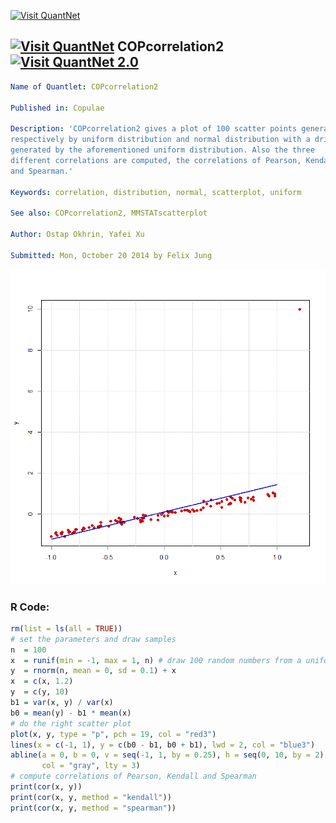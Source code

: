 
[<img src="https://github.com/QuantLet/Styleguide-and-FAQ/blob/master/pictures/banner.png" width="880" alt="Visit QuantNet">](http://quantlet.de/index.php?p=info)

## [<img src="https://github.com/QuantLet/Styleguide-and-Validation-procedure/blob/master/pictures/qloqo.png" alt="Visit QuantNet">](http://quantlet.de/) **COPcorrelation2**[<img src="https://github.com/QuantLet/Styleguide-and-Validation-procedure/blob/master/pictures/QN2.png" width="60" alt="Visit QuantNet 2.0">](http://quantlet.de/d3/ia)

```yaml
Name of Quantlet: COPcorrelation2
 
Published in: Copulae

Description: 'COPcorrelation2 gives a plot of 100 scatter points generated 
respectively by uniform distribution and normal distribution with a drift 
generated by the aforementioned uniform distribution. Also the three 
different correlations are computed, the correlations of Pearson, Kendall
and Spearman.'
  
Keywords: correlation, distribution, normal, scatterplot, uniform
     
See also: COPcorrelation2, MMSTATscatterplot

Author: Ostap Okhrin, Yafei Xu

Submitted: Mon, October 20 2014 by Felix Jung

```

![Picture1](Correlation2.png)

### R Code:
```r
rm(list = ls(all = TRUE))
# set the parameters and draw samples
n  = 100
x  = runif(min = -1, max = 1, n) # draw 100 random numbers from a uniform CDF
y  = rnorm(n, mean = 0, sd = 0.1) + x 
x  = c(x, 1.2)
y  = c(y, 10)
b1 = var(x, y) / var(x)
b0 = mean(y) - b1 * mean(x)
# do the right scatter plot
plot(x, y, type = "p", pch = 19, col = "red3")
lines(x = c(-1, 1), y = c(b0 - b1, b0 + b1), lwd = 2, col = "blue3")
abline(a = 0, b = 0, v = seq(-1, 1, by = 0.25), h = seq(0, 10, by = 2),
       col = "gray", lty = 3)
# compute correlations of Pearson, Kendall and Spearman
print(cor(x, y))
print(cor(x, y, method = "kendall"))
print(cor(x, y, method = "spearman"))
```
